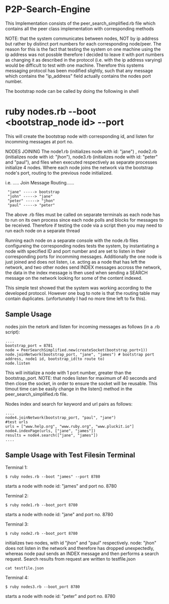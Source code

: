 P2P-Search-Engine
=================

This Implementation consists of the peer_search_simplified.rb file which contains all the peer class implementation with corresponding methods

NOTE: that the system communicates between nodes, NOT by ip address but rather by distinct port numbers for each
corresponding node/peer. The reason for this is the fact that testing the system on one machine using the ip address
was not possble therefore I decided to leave it with port numbers as changing it as described in the protocol
(i.e. with the ip address varying) would be difficult to test with one machine.
Therefore this systems messaging protocol has been modified slightly, such that any message which contains
the "ip_address" field actually contains the nodes port number.

The bootstrap node can be called by doing the following in shell
# ruby nodes.rb --boot <bootstrap_node id> --port <port no.>
This will create the bootstrap node with corresponding id, and listen for incomming messages at port no.

NODES JOINING
The node1.rb (initializes node with id: "jane") , node2.rb (initializes node with id: "jhon"), node3.rb (initializes
node with id: "peter" and "paul"), and files when executed respectively as separate processes initialize 4 nodes.
Where each node joins the network via the bootstrap node's port, routing to the previous node initialized.

i.e. ..... Join Message Routing......
```
 "jane" -----> bootstrap
 "john" -----> "jane"
 "peter" -----> "jhon"
 "paul" -----> "peter"
```

The above .rb files must be called on separate terminals as each node has to run on its own process since each node polls
and blocks for messages to be received. Therefore if testing the code via a script then you may need to run each node on a separate thread

Running each node on a separate console with the node<x>.rb files configureing the corresponding nodes tests the system,
by instantiating a node with specified ID and port number and are set to listen in their corresponding ports for incomming messages.
Additionally the one node is just joined and does not listen, i.e. acting as a node that has left the network,
and two other nodes send INDEX messages accross the network, the data in the index message is then used when sending a
SEARCH message on the network looking for some of the content indexed.

This simple test showed that the system was working according to the developed protocol. However one bug to note is that the routing table
may contain duplicates. (unfortunately I had no more time left to fix this).

Sample Usage
-------------
nodes join the netork and listen for incoming messages as follows (in a .rb script):
```
....
bootstrap_port = 8781
node = PeerSearchSimplified.new(createSocket(bootstrap_port+1))
node.joinNetwork(bootstrap_port, "jane", "james") # bootstrap port address, node1 id, bootstrap_id(to route to)
node.listen
```

This will initialize a node with 1 port number, greater than the bootstrap_port.
NOTE: that nodes listen for maximum of 40 seconds and then close the socket, in order to ensure the socket will be reusable. This timout time can be easily change in the listen() method in the peer_search_simplified.rb file.

Nodes index and search for keyword and url pairs as follows:
```
....
node4.joinNetwork(bootstrap_port, "paul", "jane")
#test urls
urls = ["www.help.org", "www.ruby.org", "www.pluckit.io"]
node4.indexPage(urls, ["jane", "james"])
results = node4.search(["jane", "james"])
....
```


Sample Usage with Test Filesin Terminal
----------------

Terminal 1:
```
$ ruby nodes.rb --boot "james" --port 8780
```
starts a node with node id: "james" and port no. 8780

Terminal 2:
```
$ ruby node1.rb --boot_port 8780
```
starts a node with node id: "jane" and port no. 8780

Terminal 3:
```
$ ruby node2.rb --boot_port 8780
```
initializes two nodes, with id "jhon" and "paul" respectively.
node: "jhon" does not listen in the network and therefore has dropped unexpectedly, whereas node paul sends an INDEX message and then performs a search request.
Search results from request are written to testfile.json
```
cat testfile.json
```

Terminal 4:
```
$ ruby nodes3.rb --boot_port 8780
```
starts a node with node id: "peter" and port no. 8780
